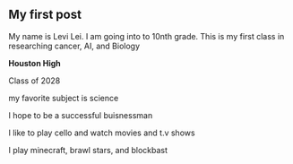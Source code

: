 ## My first post
My name is Levi Lei. I am going into to 10nth grade. This is my first class in researching cancer, AI, and Biology

**Houston High**

Class of 2028

my favorite subject is science

I hope to be a successful buisnessman

I like to play cello and watch movies and t.v shows

I play minecraft, brawl stars, and blockbast
